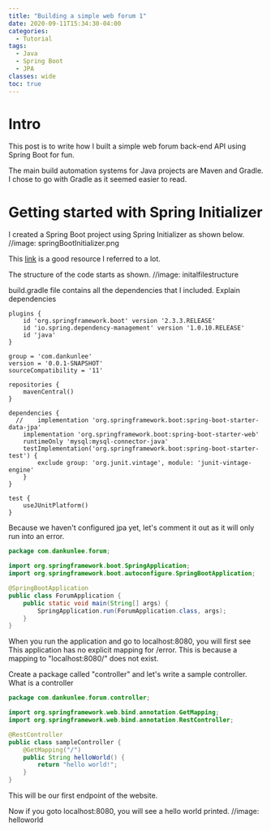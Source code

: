 ```yaml
---
title: "Building a simple web forum 1"
date: 2020-09-11T15:34:30-04:00
categories:
  - Tutorial
tags:
  - Java
  - Spring Boot
  - JPA
classes: wide
toc: true
---
```


# Intro

This post is to write how I built a simple web forum back-end API using Spring Boot for fun.

The main build automation systems for Java projects are Maven and Gradle.  
I chose to go with Gradle as it seemed easier to read.

# Getting started with Spring Initializer 

I created a Spring Boot project using Spring Initializer as shown below. 
//image: springBootInitializer.png

This <a href="https://spring.io/guides/gs/spring-boot/#scratch">link</a> is a good resource I referred to a lot. 

The structure of the code starts as shown. 
//image: initalfilestructure

build.gradle file contains all the dependencies that I included. 
Explain dependencies


```
plugins {
	id 'org.springframework.boot' version '2.3.3.RELEASE'
	id 'io.spring.dependency-management' version '1.0.10.RELEASE'
	id 'java'
}

group = 'com.dankunlee'
version = '0.0.1-SNAPSHOT'
sourceCompatibility = '11'

repositories {
	mavenCentral()
}

dependencies {
  //	implementation 'org.springframework.boot:spring-boot-starter-data-jpa'
	implementation 'org.springframework.boot:spring-boot-starter-web'
	runtimeOnly 'mysql:mysql-connector-java'
	testImplementation('org.springframework.boot:spring-boot-starter-test') {
		exclude group: 'org.junit.vintage', module: 'junit-vintage-engine'
	}
}

test {
	useJUnitPlatform()
}
```

Because we haven't configured jpa yet, let's comment it out as it will only run into an error. 

```java
package com.dankunlee.forum;

import org.springframework.boot.SpringApplication;
import org.springframework.boot.autoconfigure.SpringBootApplication;

@SpringBootApplication
public class ForumApplication {
	public static void main(String[] args) {
		SpringApplication.run(ForumApplication.class, args);
	}
}
```

When you run the application and go to localhost:8080, you will first see 
This application has no explicit mapping for /error. 
This is because a mapping to "localhost:8080/" does not exist. 

Create a package called "controller" and let's write a sample controller. 
What is a controller
```java
package com.dankunlee.forum.controller;

import org.springframework.web.bind.annotation.GetMapping;
import org.springframework.web.bind.annotation.RestController;

@RestController
public class sampleController {
    @GetMapping("/")
    public String helloWorld() {
        return "hello world!";
    }
}
```
This will be our first endpoint of the website. 

Now if you goto localhost:8080, you will see a hello world printed. 
//image: helloworld


